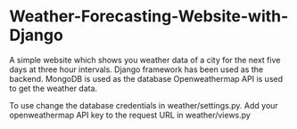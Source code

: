# Weather-Forecasting-Website-with-Django
A simple website which shows you weather data of a city for the next five days at three hour intervals. Django framework has been used as the backend. MongoDB is used as the database
Openweathermap API is used to get the weather data.

To use change the database credentials in weather/settings.py.
Add your openweathermap  API key to the request URL in weather/views.py
